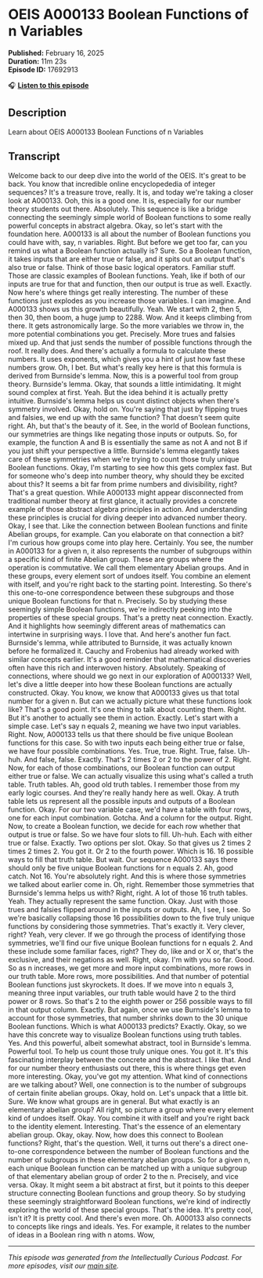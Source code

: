 # OEIS A000133 Boolean Functions of n Variables

**Published:** February 16, 2025  
**Duration:** 11m 23s  
**Episode ID:** 17692913

🎧 **[Listen to this episode](https://intellectuallycurious.buzzsprout.com/2529712/episodes/17692913-oeis-a000133-boolean-functions-of-n-variables)**

## Description

Learn about OEIS A000133 Boolean Functions of n Variables

## Transcript

Welcome back to our deep dive into the world of the OEIS. It's great to be back. You know that incredible online encyclopededia of integer sequences? It's a treasure trove, really. It is, and today we're taking a closer look at A000133. Ooh, this is a good one. It is, especially for our number theory students out there. Absolutely. This sequence is like a bridge connecting the seemingly simple world of Boolean functions to some really powerful concepts in abstract algebra. Okay, so let's start with the foundation here. A000133 is all about the number of Boolean functions you could have with, say, n variables. Right. But before we get too far, can you remind us what a Boolean function actually is? Sure. So a Boolean function, it takes inputs that are either true or false, and it spits out an output that's also true or false. Think of those basic logical operators. Familiar stuff. Those are classic examples of Boolean functions. Yeah, like if both of our inputs are true for that and function, then our output is true as well. Exactly. Now here's where things get really interesting. The number of these functions just explodes as you increase those variables. I can imagine. And A000133 shows us this growth beautifully. Yeah. We start with 2, then 5, then 30, then boom, a huge jump to 2288. Wow. And it keeps climbing from there. It gets astronomically large. So the more variables we throw in, the more potential combinations you get. Precisely. More trues and falsies mixed up. And that just sends the number of possible functions through the roof. It really does. And there's actually a formula to calculate these numbers. It uses exponents, which gives you a hint of just how fast these numbers grow. Oh, I bet. But what's really key here is that this formula is derived from Burnside's lemma. Now, this is a powerful tool from group theory. Burnside's lemma. Okay, that sounds a little intimidating. It might sound complex at first. Yeah. But the idea behind it is actually pretty intuitive. Burnside's lemma helps us count distinct objects when there's symmetry involved. Okay, hold on. You're saying that just by flipping trues and falsies, we end up with the same function? That doesn't seem quite right. Ah, but that's the beauty of it. See, in the world of Boolean functions, our symmetries are things like negating those inputs or outputs. So, for example, the function A and B is essentially the same as not A and not B if you just shift your perspective a little. Burnside's lemma elegantly takes care of these symmetries when we're trying to count those truly unique Boolean functions. Okay, I'm starting to see how this gets complex fast. But for someone who's deep into number theory, why should they be excited about this? It seems a bit far from prime numbers and divisibility, right? That's a great question. While A000133 might appear disconnected from traditional number theory at first glance, it actually provides a concrete example of those abstract algebra principles in action. And understanding these principles is crucial for diving deeper into advanced number theory. Okay, I see that. Like the connection between Boolean functions and finite Abelian groups, for example. Can you elaborate on that connection a bit? I'm curious how groups come into play here. Certainly. You see, the number in A000133 for a given n, it also represents the number of subgroups within a specific kind of finite Abelian group. These are groups where the operation is commutative. We call them elementary Abelian groups. And in these groups, every element sort of undoes itself. You combine an element with itself, and you're right back to the starting point. Interesting. So there's this one-to-one correspondence between these subgroups and those unique Boolean functions for that n. Precisely. So by studying these seemingly simple Boolean functions, we're indirectly peeking into the properties of these special groups. That's a pretty neat connection. Exactly. And it highlights how seemingly different areas of mathematics can intertwine in surprising ways. I love that. And here's another fun fact. Burnside's lemma, while attributed to Burnside, it was actually known before he formalized it. Cauchy and Frobenius had already worked with similar concepts earlier. It's a good reminder that mathematical discoveries often have this rich and interwoven history. Absolutely. Speaking of connections, where should we go next in our exploration of A000133? Well, let's dive a little deeper into how these Boolean functions are actually constructed. Okay. You know, we know that A000133 gives us that total number for a given n. But can we actually picture what these functions look like? That's a good point. It's one thing to talk about counting them. Right. But it's another to actually see them in action. Exactly. Let's start with a simple case. Let's say n equals 2, meaning we have two input variables. Right. Now, A000133 tells us that there should be five unique Boolean functions for this case. So with two inputs each being either true or false, we have four possible combinations. Yes. True, true. Right. True, false. Uh-huh. And false, false. Exactly. That's 2 times 2 or 2 to the power of 2. Right. Now, for each of those combinations, our Boolean function can output either true or false. We can actually visualize this using what's called a truth table. Truth tables. Ah, good old truth tables. I remember those from my early logic courses. And they're really handy here as well. Okay. A truth table lets us represent all the possible inputs and outputs of a Boolean function. Okay. For our two variable case, we'd have a table with four rows, one for each input combination. Gotcha. And a column for the output. Right. Now, to create a Boolean function, we decide for each row whether that output is true or false. So we have four slots to fill. Uh-huh. Each with either true or false. Exactly. Two options per slot. Okay. So that gives us 2 times 2 times 2 times 2. You got it. Or 2 to the fourth power. Which is 16. 16 possible ways to fill that truth table. But wait. Our sequence A000133 says there should only be five unique Boolean functions for n equals 2. Ah, good catch. Not 16. You're absolutely right. And this is where those symmetries we talked about earlier come in. Oh, right. Remember those symmetries that Burnside's lemma helps us with? Right, right. A lot of those 16 truth tables. Yeah. They actually represent the same function. Okay. Just with those trues and falsies flipped around in the inputs or outputs. Ah, I see, I see. So we're basically collapsing those 16 possibilities down to the five truly unique functions by considering those symmetries. That's exactly it. Very clever, right? Yeah, very clever. If we go through the process of identifying those symmetries, we'll find our five unique Boolean functions for n equals 2. And these include some familiar faces, right? They do, like and or X or, that's the exclusive, and their negations as well. Right, okay. I'm with you so far. Good. So as n increases, we get more and more input combinations, more rows in our truth table. More rows, more possibilities. And that number of potential Boolean functions just skyrockets. It does. If we move into n equals 3, meaning three input variables, our truth table would have 2 to the third power or 8 rows. So that's 2 to the eighth power or 256 possible ways to fill in that output column. Exactly. But again, once we use Burnside's lemma to account for those symmetries, that number shrinks down to the 30 unique Boolean functions. Which is what A000133 predicts? Exactly. Okay, so we have this concrete way to visualize Boolean functions using truth tables. Yes. And this powerful, albeit somewhat abstract, tool in Burnside's lemma. Powerful tool. To help us count those truly unique ones. You got it. It's this fascinating interplay between the concrete and the abstract. I like that. And for our number theory enthusiasts out there, this is where things get even more interesting. Okay, you've got my attention. What kind of connections are we talking about? Well, one connection is to the number of subgroups of certain finite abelian groups. Okay, hold on. Let's unpack that a little bit. Sure. We know what groups are in general. But what exactly is an elementary abelian group? All right, so picture a group where every element kind of undoes itself. Okay. You combine it with itself and you're right back to the identity element. Interesting. That's the essence of an elementary abelian group. Okay, okay. Now, how does this connect to Boolean functions? Right, that's the question. Well, it turns out there's a direct one-to-one correspondence between the number of Boolean functions and the number of subgroups in these elementary abelian groups. So for a given n, each unique Boolean function can be matched up with a unique subgroup of that elementary abelian group of order 2 to the n. Precisely, and vice versa. Okay. It might seem a bit abstract at first, but it points to this deeper structure connecting Boolean functions and group theory. So by studying these seemingly straightforward Boolean functions, we're kind of indirectly exploring the world of these special groups. That's the idea. It's pretty cool, isn't it? It is pretty cool. And there's even more. Oh. A000133 also connects to concepts like rings and ideals. Yes. For example, it relates to the number of ideas in a Boolean ring with n atoms. Wow,

---
*This episode was generated from the Intellectually Curious Podcast. For more episodes, visit our [main site](https://intellectuallycurious.buzzsprout.com).*
